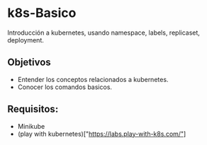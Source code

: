 # k8s-Basico

Introducción a kubernetes, usando namespace, labels, replicaset, deployment.

## Objetivos

* Entender los conceptos relacionados a kubernetes.
* Conocer los comandos basicos.

## Requisitos:
- Minikube
- (play with kubernetes)["https://labs.play-with-k8s.com/"]

